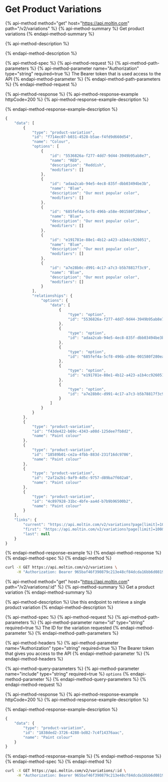 # Get Product Variations

{% api-method method="get" host="https://api.moltin.com" path="/v2/variations" %}
{% api-method-summary %}
Get product variations
{% endapi-method-summary %}

{% api-method-description %}

{% endapi-method-description %}

{% api-method-spec %}
{% api-method-request %}
{% api-method-path-parameters %}
{% api-method-parameter name="Authorization" type="string" required=true %}
The Bearer token that is used access to the API
{% endapi-method-parameter %}
{% endapi-method-path-parameters %}
{% endapi-method-request %}

{% api-method-response %}
{% api-method-response-example httpCode=200 %}
{% api-method-response-example-description %}

{% endapi-method-response-example-description %}

```javascript
{
    "data": [
        {
            "type": "product-variation",
            "id": "f714ec07-b031-4528-b5ae-f4fd9d660d54",
            "name": "Colour",
            "options": [
                {
                    "id": "5536826a-f277-4dd7-9d44-3949b95ab8e7",
                    "name": "RED",
                    "description": "Reddish",
                    "modifiers": []
                },
                {
                    "id": "adaa2cab-94e5-4ec8-835f-dbb03494be3b",
                    "name": "Blue",
                    "description": "Our most popular color",
                    "modifiers": []
                },
                {
                    "id": "685fef4a-5cf8-496b-a58e-001580f280ea",
                    "name": "Blue",
                    "description": "Our most popular color",
                    "modifiers": []
                },
                {
                    "id": "e191781e-88e1-4b12-a423-a1b4cc926051",
                    "name": "Blue",
                    "description": "Our most popular color",
                    "modifiers": []
                },
                {
                    "id": "a7e28b0c-d991-4c17-a7c3-b5b78817f3c9",
                    "name": "Blue",
                    "description": "Our most popular color",
                    "modifiers": []
                }
            ],
            "relationships": {
                "options": {
                    "data": [
                        {
                            "type": "option",
                            "id": "5536826a-f277-4dd7-9d44-3949b95ab8e7"
                        },
                        {
                            "type": "option",
                            "id": "adaa2cab-94e5-4ec8-835f-dbb03494be3b"
                        },
                        {
                            "type": "option",
                            "id": "685fef4a-5cf8-496b-a58e-001580f280ea"
                        },
                        {
                            "type": "option",
                            "id": "e191781e-88e1-4b12-a423-a1b4cc926051"
                        },
                        {
                            "type": "option",
                            "id": "a7e28b0c-d991-4c17-a7c3-b5b78817f3c9"
                        }
                    ]
                }
            }
        },
        {
            "type": "product-variation",
            "id": "f43de422-b69c-4343-a08d-125dee7fb8d2",
            "name": "Paint colour"
        },
        {
            "type": "product-variation",
            "id": "18589b01-ce2a-4fbb-883d-231f16dc9786",
            "name": "Paint colour"
        },
        {
            "type": "product-variation",
            "id": "2af2a2b1-9af9-4d5c-9757-d89ba7f602a8",
            "name": "Paint colour"
        },
        {
            "type": "product-variation",
            "id": "4c897928-31bc-4bfe-aa4d-b7b9b96500b2",
            "name": "Paint colour"
        }
    ],
    "links": {
        "current": "https://api.moltin.com/v2/variations?page[limit]=100&page[offset]=0",
        "first": "https://api.moltin.com/v2/variations?page[limit]=100&page[offset]=0",
        "last": null
    }
}
```
{% endapi-method-response-example %}
{% endapi-method-response %}
{% endapi-method-spec %}
{% endapi-method %}

```bash
curl -X GET https://api.moltin.com/v2/variations \
     -H "Authorization: Bearer 965baf46f390879c213e48cf84dcda16bb6d0819"
```

{% api-method method="get" host="https://api.moltin.com" path="/v2/variations/:id" %}
{% api-method-summary %}
Get a product variation
{% endapi-method-summary %}

{% api-method-description %}
Use this endpoint to retrieve a single product variation
{% endapi-method-description %}

{% api-method-spec %}
{% api-method-request %}
{% api-method-path-parameters %}
{% api-method-parameter name="id" type="string" required=true %}
The ID for the variation requested
{% endapi-method-parameter %}
{% endapi-method-path-parameters %}

{% api-method-headers %}
{% api-method-parameter name="Authorization" type="string" required=true %}
The Bearer token that gives you access to the API
{% endapi-method-parameter %}
{% endapi-method-headers %}

{% api-method-query-parameters %}
{% api-method-parameter name="include" type="string" required=true %}
`options`
{% endapi-method-parameter %}
{% endapi-method-query-parameters %}
{% endapi-method-request %}

{% api-method-response %}
{% api-method-response-example httpCode=200 %}
{% api-method-response-example-description %}

{% endapi-method-response-example-description %}

```javascript
{
    "data": {
        "type": "product-variation",
        "id": "1838ded2-3726-4288-bd82-7c4f14376aac",
        "name": "Paint colour"
    }
}
```
{% endapi-method-response-example %}
{% endapi-method-response %}
{% endapi-method-spec %}
{% endapi-method %}

```bash
curl -X GET https://api.moltin.com/v2/variations/:id \
     -H "Authorization: Bearer 965baf46f390879c213e48cf84dcda16bb6d0819"
```

